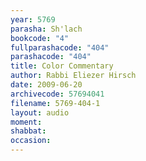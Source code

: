 ```yaml
---
year: 5769
parasha: Sh'lach
bookcode: "4"
fullparashacode: "404"
parashacode: "404"
title: Color Commentary
author: Rabbi Eliezer Hirsch
date: 2009-06-20
archivecode: 57694041
filename: 5769-404-1
layout: audio
moment: 
shabbat: 
occasion: 
---
```

